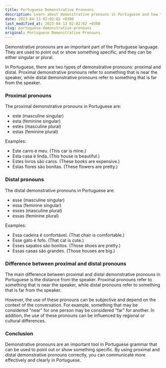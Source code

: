 ```yaml
---
title: Portuguese Demonstrative Pronouns
description: Learn about demonstrative pronouns in Portuguese and how to use them correctly.
date: 2023-04-13 02:02:02 +0300
last_modified_at: 2023-04-13 02:02:02 +0300
slug: portuguese-demonstrative-pronouns
original: Portuguese Demonstrative Pronouns
---
```

Demonstrative pronouns are an important part of the Portuguese language. They are used to point out or show something specific, and they can be either singular or plural.

In Portuguese, there are two types of demonstrative pronouns: proximal and distal. Proximal demonstrative pronouns refer to something that is near the speaker, while distal demonstrative pronouns refer to something that is far from the speaker.

### Proximal pronouns

The proximal demonstrative pronouns in Portuguese are:

- este (masculine singular)
- esta (feminine singular)
- estes (masculine plural)
- estas (feminine plural)

Examples:

- Este carro é meu. (This car is mine.)
- Esta casa é linda. (This house is beautiful.)
- Estes livros são caros. (These books are expensive.)
- Estas flores são bonitas. (These flowers are pretty.)

### Distal pronouns

The distal demonstrative pronouns in Portuguese are:

- esse (masculine singular)
- essa (feminine singular)
- esses (masculine plural)
- essas (feminine plural)

Examples:

- Essa cadeira é confortável. (That chair is comfortable.)
- Esse gato é fofo. (That cat is cute.)
- Esses sapatos são bonitos. (Those shoes are pretty.)
- Essas casas são grandes. (Those houses are big.)

### Difference between proximal and distal pronouns

The main difference between proximal and distal demonstrative pronouns in Portuguese is the distance from the speaker. Proximal pronouns refer to something that is near the speaker, while distal pronouns refer to something that is far from the speaker.

However, the use of these pronouns can be subjective and depend on the context of the conversation. For example, something that may be considered "near" for one person may be considered "far" for another. In addition, the use of these pronouns can be influenced by regional or cultural differences.

### Conclusion

Demonstrative pronouns are an important tool in Portuguese grammar that can be used to point out or show something specific. By using proximal and distal demonstrative pronouns correctly, you can communicate more effectively and clearly in Portuguese.